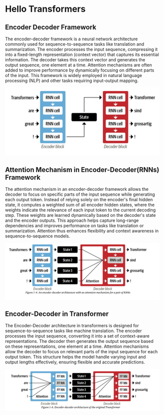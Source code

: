 # Hello Transformers

## Encoder Decoder Framework

The encoder-decoder framework is a neural network architecture commonly used for sequence-to-sequence tasks like translation and summarization. The encoder processes the input sequence, compressing it into a fixed-length representation (context vector) that captures its essential information. The decoder takes this context vector and generates the output sequence, one element at a time. Attention mechanisms are often added to improve performance by dynamically focusing on different parts of the input. This framework is widely employed in natural language processing (NLP) and other tasks requiring input-output mapping.

![Encoder-Decoder](images/Encoder-Decoder.png)

## Attention Mechanism in Encoder-Decoder(RNNs) Framework

The attention mechanism in an encoder-decoder framework allows the decoder to focus on specific parts of the input sequence while generating each output token. Instead of relying solely on the encoder's final hidden state, it computes a weighted sum of all encoder hidden states, where the weights indicate the relevance of each input token to the current decoding step. These weights are learned dynamically based on the decoder's state and the encoder outputs. This approach helps capture long-range dependencies and improves performance on tasks like translation or summarization. Attention thus enhances flexibility and context awareness in sequence-to-sequence models.

![Attention-mechanism](images/Attention-Mechanism.png)

## Encoder-Decoder in Transformer

The Encoder-Decoder architecture in transformers is designed for sequence-to-sequence tasks like machine translation. The encoder processes the input sequence, converting it into a set of context-aware representations. The decoder then generates the output sequence based on these representations, one element at a time. Attention mechanisms allow the decoder to focus on relevant parts of the input sequence for each output token. This structure helps the model handle varying input and output lengths effectively, ensuring flexible and accurate predictions.

![Transformer](images/Encoder-Decoder(Transformer).png)

